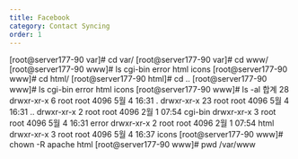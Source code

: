 ```yaml
---
title: Facebook
category: Contact Syncing
order: 1
---
```


[root@server177-90 var]# cd var/
[root@server177-90 var]# cd www/
[root@server177-90 www]# ls
cgi-bin  error  html  icons
[root@server177-90 www]# cd html/
[root@server177-90 html]# cd ..
[root@server177-90 www]# ls
cgi-bin  error  html  icons
[root@server177-90 www]# ls -al
합계 28
drwxr-xr-x  6 root root 4096  5월  4 16:31 .
drwxr-xr-x 23 root root 4096  5월  4 16:31 ..
drwxr-xr-x  2 root root 4096  2월  1 07:54 cgi-bin
drwxr-xr-x  3 root root 4096  5월  4 16:31 error
drwxr-xr-x  2 root root 4096  2월  1 07:54 html
drwxr-xr-x  3 root root 4096  5월  4 16:37 icons
[root@server177-90 www]# chown -R apache html
[root@server177-90 www]# pwd
/var/www
